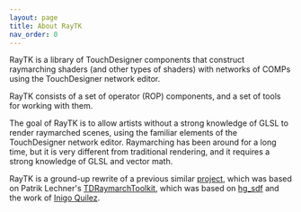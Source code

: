 ```yaml
---
layout: page
title: About RayTK
nav_order: 0
---
```


RayTK is a library of TouchDesigner components that construct raymarching shaders (and other types of shaders) with networks of COMPs using the TouchDesigner network editor.

RayTK consists of a set of operator (ROP) components, and a set of tools for working with them.

The goal of RayTK is to allow artists without a strong knowledge of GLSL to render raymarched scenes, using the familiar elements of the TouchDesigner network editor. Raymarching has been around for a long time, but it is very different from traditional rendering, and it requires a strong knowledge of GLSL and vector math.
 
RayTK is a ground-up rewrite of a previous similar [project](https://github.com/t3kt/raymarching), which was based on Patrik Lechner's [TDRaymarchToolkit](https://github.com/hrtlacek/TDraymarchToolkit), which was based on [hg_sdf](http://mercury.sexy/hg_sdf/) and the work of [Inigo Quilez](https://iquilezles.org/www/articles/distfunctions/distfunctions.htm).
